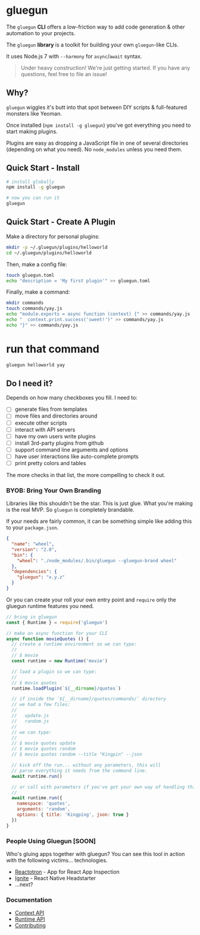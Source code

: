 # gluegun

The `gluegun` **CLI** offers a low-friction way to add code generation & other automation to your projects.

The `gluegun` **library** is a toolkit for building your own `gluegun`-like CLIs.

It uses Node.js 7 with `--harmony` for `async`/`await` syntax.

> Under heavy construction! We're just getting started. If you have any questions, feel free to file an issue!


## Why?

`gluegun` wiggles it's butt into that spot between DIY scripts & full-featured monsters like Yeoman.

Once installed (`npm install -g gluegun`) you've got everything you need to start making plugins. 

Plugins are easy as dropping a JavaScript file in one of several directories (depending on what you need).  No `node_modules` unless you need them.

## Quick Start - Install

```sh
# install globally
npm install -g gluegun

# now you can run it
gluegun
```

## Quick Start - Create A Plugin

Make a directory for personal plugins:
```sh
mkdir -p ~/.gluegun/plugins/helloworld
cd ~/.gluegun/plugins/helloworld
```
Then, make a config file:
```sh
touch gluegun.toml
echo "description = 'My first plugin'" >> gluegun.toml
```

Finally, make a command:
```sh
mkdir commands
touch commands/yay.js
echo "module.exports = async function (context) {" >> commands/yay.js
echo "  context.print.success('sweet!')" >> commands/yay.js
echo "}" >> commands/yay.js
```

# run that command
```sh
gluegun helloworld yay
```


## Do I need it?

Depends on how many checkboxes you fill. I need to:

* [ ] generate files from templates
* [ ] move files and directories around
* [ ] execute other scripts
* [ ] interact with API servers
* [ ] have my own users write plugins
* [ ] install 3rd-party plugins from github 
* [ ] support command line arguments and options
* [ ] have user interactions like auto-complete prompts
* [ ] print pretty colors and tables

The more checks in that list, the more compelling to check it out.


### BYOB: Bring Your Own Branding

Libraries like this shouldn't be the star. This is just glue. What you're making is the real MVP. So `gluegun` is completely brandable.

If your needs are fairly common, it can be something simple like adding this to your `package.json`. 

```json
{
  "name": "wheel",
  "version": "2.0",
  "bin": {
    "wheel": "./node_modules/.bin/gluegun --gluegun-brand wheel"
  },
  "dependencies": {
    "gluegun": "x.y.z"
  }
}
```

Or you can create your roll your own entry point and `require` only the gluegun runtime features you need.

```js
// bring in gluegun
const { Runtime } = require('gluegun')

// make an async function for your CLI
async function movieQuotes () {
  // create a runtime environment so we can type:
  //
  // $ movie
  const runtime = new Runtime('movie')

  // load a plugin so we can type:
  //
  // $ movie quotes
  runtime.loadPlugin(`${__dirname}/quotes`)

  // if inside the `${__dirname}/quotes/commands/` directory
  // we had a few files:
  //
  //   update.js
  //   random.js
  // 
  // we can type:
  // 
  // $ movie quotes update
  // $ movie quotes random
  // $ movie quotes random --title "Kingpin" --json

  // kick off the run... without any parameters, this will
  // parse everything it needs from the command line.
  await runtime.run()

  // or call with parameters if you've got your own way of handling things...
  //
  await runtime.run({
    namespace: 'quotes',
    arguments: 'random',
    options: { title: 'Kingping', json: true }
  })
}
```

### People Using Gluegun [SOON]

Who's gluing apps together with gluegun?  You can see this tool in action with 
the following victims... technologies.

* [Reactotron](https://github.com/reactotron/reactotron) - App for React App Inspection
* [Ignite](https://github.com/infinitered/ignite) - React Native Headstarter
* ...next?

### Documentation

* [Context API](./docs/context-api.md)
* [Runtime API](./docs/runtime-api.md)
* [Contributing](./docs/contributing.md)
